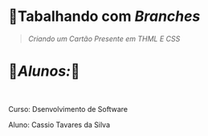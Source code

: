 # 🚀Tabalhando com *Branches*
>*Criando um Cartão Presente em THML E CSS*




# 🌲*Alunos:*🌲
<br>
<div>
  <p>Curso: Dsenvolvimento de Software</p>
  <p>Aluno: Cassio Tavares da Silva</p>
</div>
  
